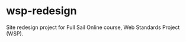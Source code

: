 wsp-redesign
============

Site redesign project for Full Sail Online course, Web Standards Project (WSP).

